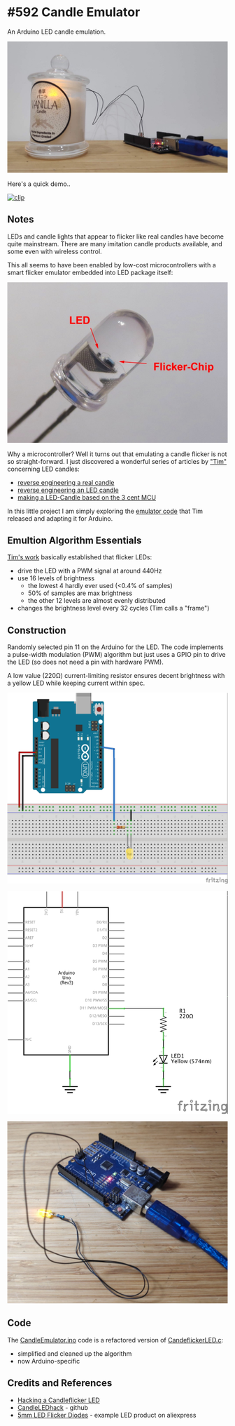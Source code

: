 # #592 Candle Emulator

An Arduino LED candle emulation.

![Build](./assets/CandleEmulator_build.jpg?raw=true)

Here's a quick demo..

[![clip](https://img.youtube.com/vi/d92NyvZ8ZS0/0.jpg)](https://www.youtube.com/watch?v=d92NyvZ8ZS0)

## Notes

LEDs and candle lights that appear to flicker like real candles have become quite mainstream.
There are many imitation candle products available, and some even with wireless control.

This all seems to have been enabled by low-cost microcontrollers with a smart flicker emulator embedded into LED package itself:

[![flicker-chip](./assets/flicker-chip.jpg?raw=true)](https://cpldcpu.wordpress.com/2013/12/08/hacking-a-candleflicker-led/)

Why a microcontroller? Well it turns out that emulating a candle flicker is not so straight-forward.
I just discovered a wonderful series of articles by ["Tim"](https://cpldcpu.wordpress.com/about/)
concerning LED candles:

* [reverse engineering a real candle](https://cpldcpu.wordpress.com/2016/01/05/reverse-engineering-a-real-candle/)
* [reverse engineering an LED candle](https://cpldcpu.wordpress.com/2013/12/08/hacking-a-candleflicker-led/)
* [making a LED-Candle based on the 3 cent MCU](https://cpldcpu.wordpress.com/2019/09/28/a-led-candle-based-on-the-3-cent-mcu/)

In this little project I am simply exploring the [emulator code](https://github.com/cpldcpu/CandleLEDhack)
that Tim released and adapting it for Arduino.

## Emultion Algorithm Essentials

[Tim's work](https://cpldcpu.wordpress.com/2013/12/08/hacking-a-candleflicker-led/) basically established that flicker LEDs:

* drive the LED with a PWM signal at around 440Hz
* use 16 levels of brightness
  - the lowest 4 hardly ever used (<0.4% of samples)
  - 50% of samples are max brightness
  - the other 12 levels are almost evenly distributed
* changes the brightness level every 32 cycles (Tim calls a "frame")

## Construction

Randomly selected pin 11 on the Arduino for the LED. The code implements a pulse-width modulation (PWM) algorithm but
just uses a GPIO pin to drive the LED (so does not need a pin with hardware PWM).

A low value (220Ω) current-limiting resistor ensures decent brightness
with a yellow LED while keeping current within spec.

![bb](./assets/CandleEmulator_bb.jpg?raw=true)

![schematic](./assets/CandleEmulator_schematic.jpg?raw=true)

![bb_build](./assets/CandleEmulator_bb_build.jpg?raw=true)

## Code

The [CandleEmulator.ino](./CandleEmulator.ino) code is a refactored version of [CandeflickerLED.c](https://github.com/cpldcpu/CandleLEDhack/blob/master/Emulator/CandeflickerLED.c):

* simplified and cleaned up the algorithm
* now Arduino-specific

## Credits and References

* [Hacking a Candleflicker LED](https://cpldcpu.wordpress.com/2013/12/08/hacking-a-candleflicker-led/)
* [CandleLEDhack](https://github.com/cpldcpu/CandleLEDhack) - github
* [5mm LED Flicker Diodes](https://www.aliexpress.com/item/32782781815.html) - example LED product on aliexpress
